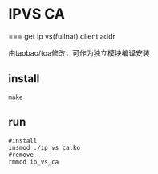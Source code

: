 # IPVS CA
===
get ip vs(fullnat) client addr 

由taobao/toa修改，可作为独立模块编译安装

## install
```shell
make
```
## run
```shell
#install
insmod ./ip_vs_ca.ko
#remove
rmmod ip_vs_ca
```
